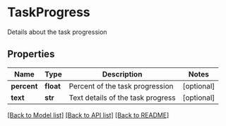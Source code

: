 # TaskProgress

Details about the task progression
## Properties
Name | Type | Description | Notes
------------ | ------------- | ------------- | -------------
**percent** | **float** | Percent of the task progression | [optional] 
**text** | **str** | Text details of the task progress | [optional] 

[[Back to Model list]](../README.md#documentation-for-models) [[Back to API list]](../README.md#documentation-for-api-endpoints) [[Back to README]](../README.md)


